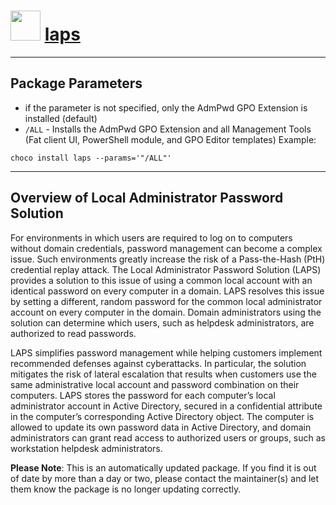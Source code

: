 ﻿# <img src="https://rawcdn.githack.com/virtualex-itv/chocolatey-packages/227e188880b4e4f7be42a32d31d8b60b74c0119c/icons/laps.png" width="48" height="48"/> [laps](https://community.chocolatey.org/packages/laps)

---

## Package Parameters

* if the parameter is not specified, only the AdmPwd GPO Extension is installed (default)
* `/ALL` - Installs the AdmPwd GPO Extension and all Management Tools (Fat client UI, PowerShell module, and GPO Editor templates)
Example:

```shell
choco install laps --params='"/ALL"'
```

---

## Overview of Local Administrator Password Solution

For environments in which users are required to log on to computers without domain credentials, password management can become a complex issue. Such environments greatly increase the risk of a Pass-the-Hash (PtH) credential replay attack. The Local Administrator Password Solution (LAPS) provides a solution to this issue of using a common local account with an identical password on every computer in a domain. LAPS resolves this issue by setting a different, random password for the common local administrator account on every computer in the domain. Domain administrators using the solution can determine which users, such as helpdesk administrators, are authorized to read passwords.

LAPS simplifies password management while helping customers implement recommended defenses against cyberattacks. In particular, the solution mitigates the risk of lateral escalation that results when customers use the same administrative local account and password combination on their computers. LAPS stores the password for each computer’s local administrator account in Active Directory, secured in a confidential attribute in the computer’s corresponding Active Directory object. The computer is allowed to update its own password data in Active Directory, and domain administrators can grant read access to authorized users or groups, such as workstation helpdesk administrators.

**Please Note**: This is an automatically updated package. If you find it is out of date by more than a day or two, please contact the maintainer(s) and let them know the package is no longer updating correctly.
